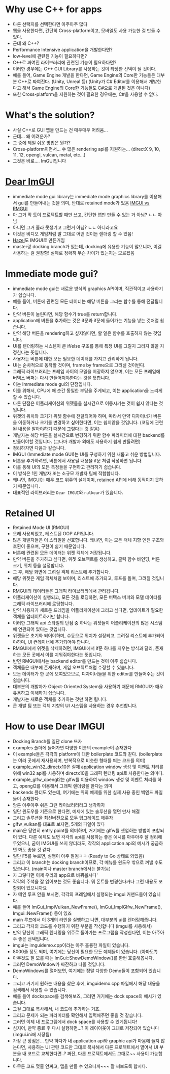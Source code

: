# Why use C++ for apps
- 다른 선택지를 선택한다면 아주아주 많다
- 웹을 사용한다면, 간단히 Cross-platform이고, 모바일도 사용 가능한 걸 만들 수 있다.
- 근데 왜 C++?
- Performance Intensive application을 개발한다면?
- low-level에 관련된 기능이 필요하다면?
- C++로 짜여진 라이브러리에 관련된 기능이 필요하다면?
- 이러한 경우에는 C++ GUI Library를 사용하는 것이 타당한 선택이 될 것이다.
- 예를 들어, Game Engine 개발을 한다면, Game Engine의 Core한 기능들은 대부분 C++로 짜여진다. (Unity, Unreal 등) (Unity가 C#  Editor를 이용해서 개발한다고 해서 Game Engine의 Core한 기능들도 C#으로 개발된 것은 아니다)
- 또한 Cross-platform을 지원하는 것이 필요한 경우에는, C#을 사용할 수 없다.

# What's the solution?
- 사실 C++로 GUI 앱을 만드는 건 매우매우 어려움...
- 근데... 왜 어려운가?
- 그 중에 제일 쉬운 방법은 뭔가?
- Cross-platform이면서... 수 많은 rendering api를 지원하는... (directX 9, 10, 11, 12, opengl, vulcan, metal, etc...)
- 그것은 바로.... ImGUI입니다

# [Dear ImGUI](https://github.com/ocornut/imgui)
- immediate mode gui library는 immediate mode graphics library를 이용해서 gui를 만들어내는 것을 의미, 반대로 retained mode가 있음 [IMGUI vs RMGUI](https://collquinn.gitlab.io/portfolio/my-article.html)
- 아 그거 막 토이 프로젝트할 때만 쓰고, 간단한 앱만 만들 수 있는 거 아님? ㄴㄴ 아님
- 아니면 그거 졸라 못생기고 그런거 아님? ㄴㄴ 아니라고요
- 이것은 비디오 게임처럼 말 그대로 어떤 것이든 렌더링 할 수 있음!
- [Hazel](https://hazelengine.com/)도 IMGUI로 만든거임
- master랑 docking branch가 있는데, docking에 유용한 기능이 많으니까, 이걸 사용하는 걸 권장함! 실제로 정확히 무슨 차이가 있는지는 모르겠음

# Immediate mode gui?
- immediate mode gui는 새로운 방식의 graphics API이며, 직관적이고 사용하기가 쉽습니다.
- 예를 들어, 버튼에 관련된 모든 데이터는 해당 버튼을 그리는 함수를 통해 전달됩니다.
- 만약 버튼이 눌린다면, 해당 함수가 true를 return합니다.
- application에 버튼을 추가하는 것은 if문과 if문에 들어가는 기능을 넣는 것처럼 쉽습니다.
- 만약 해당 버튼을 rendering하고 싶지않다면, 할 일은 함수를 호출하지 않는 것입니다.
- UI를 렌더링하는 시스템이 큰 if/else  구조를 통해 특정 UI를 그릴지 그리지 않을 지 정한다는 뜻입니다.
- 사용자는 버튼에 대한 모든 필요한 데이터를 가지고 관리하게 됩니다.
- UI는 순차적으로 동작할 것이며, frame by frame으로 그려낼 것이빈다.
- 그래픽 라이브러리는 프레임 사이의 모델을 저장하지 않으며, 이는 모든 프레임에 버텍스 버퍼는 다시 만들어져야한다는 것을 뜻합니다.
- 이는 Immediate mode gui의 단점입니다.
- 이를 위해서, CPU에 매 순간 동일한 부담을 주게되고, 이는 application을 느리게 할 수 있습니다.
- 다른 단점은 어플리케이션의 위젯들을 실시간으로 이동시키는 것이 쉽지 않다는 것입니다.
- 위젯의 위치와 크기가 위젯 함수에 전달되어야 하며, 따라서 만약 디자이너가 버튼을 이동하거나 크기를 변경하고 싶어한다면, 이는 쉽지않을 것입니다. (코딩에 관련된 내용을 알아야하기 때문에 그렇다는 것 같음)
- 개발자는 해당 버튼을 실시간으로 변경하기 위한 함수 파라미터에 대한 backend를 만들어야할 것입니다. (그나마 개발자 외에도 사용하기 쉽게 만들려면)
- 정리하자면 다음과 같습니다.
- IMGUI (Immediate mode GUI)는 UI를 구성하기 위한 새롭고 쉬운 방법입니다.
- 버튼을 추가하려면, 버튼에서 사용될 내용을 if문 처럼 작성하면 됩니다.
- 이를 통해 UI의 모든 특정들을 구현하고 관리하기 쉽습니다.
- 이 방식은 1인 개발자 또는 소규모 개발자 팀에 적합합니다.
- 왜냐면, IMGUI는 매우 코드 위주의 설계이며, retained API에 비해 동적이지 못하기 때문입니다.
- 대표적인 라이브러리는 `Dear IMGUI`와 `nulkear`가 있습니다.

# Retained UI
- Retained Mode UI (RMGUI)
- 오래 사용되었고, 테스트된 OOP API입니다.
- 많은 개발자들은 이 스타일을 선호합니다. 왜냐면, 이는 모든 객체 지향 엔진 구조와 호환이 좋으며, 구현이 쉽기 때문입니다.
- 버튼에 관련된 모든 데이터는 위젯 객체에 저장됩니다.
- 만약 버튼을 추가하고 싶다면, 위젯 오브젝트를 생성하고, 클릭 함수 바인딩, 버튼 크기, 위치 등을 설정합니다.
- 그 후, 해당 화면에 그려질 객체 리스트에 추가합니다.
- 해당 위젯은 게임 객체처럼 보이며, 리스트에 추가되고, 루프를 돌며, 그려질 것입니다.
- RMGUI의 데이터들은 그래픽 라이브러리에서 관리됩니다.
- 어플리케이션이 실행되고, 모든 것을 로딩하면, 모든 버텍스 버퍼와 모델 데이터를 그래픽 라이브러리에 로딩합니다.
- 만약 사용자가 새로운 프레임을 어플리케이션에 그리고 싶다면, 업데이트가 필요한 객체를 업데이트하기만 합니다.
- 이러한 그래픽 api 스타일의 단점 중 하나는 위젯들이 어플리케이션의 많은 시스템에 연관되어 있다는 것입니다.
- 위젯들은 초기화 되어야하며, 수동으로 위치가 설정되고, 그려질 리스트에 추가되어야하며, UI 컨데이너에 추가되어야 합니다.
- RMGUI에서 위젯을 삭제하려면, IMGUI에서 if문 하나를 지우는 방식과 달리, 존재하는 모든 곳에서 이를 지워줘야한다는 뜻입니다.
- 반면 RMGUI에서는 backend editor를 만드는 것이 아주 쉽습니다.
- 객체들은 내부에 존재하며, 게임 오브젝트처럼 수정할 수 있습니다.
- 모든 데이터가 한 곳에 모여있으므로, 디자이너들을 위한 editor를 만들어주는 것이 쉽습니다.
- 대부분의 개발자가 Object-Oriented System을 사용하기 때문에 RMGUI가 매우 유용하고 이해하기 쉽습니다.
- 개발자는 새로운 객체를 추가하는 것만 하면 됩니다.
- 큰 개발 팀 또는 객체 지향의 UI 시스템을 사용하는 경우 추천합니다.

# How to use Dear IMGUI
- Docking Branch를 일단 clone 뜨자
- examples 폴더에 들어가면 다양한 이름의 example이 존재한다
- 이 example들은 각각의 platform에 대한 boilerplate 코드와 같다. (boilerplate는 여러 곳에서 재사용되며, 반복적으로 비슷한 형태를 띄는 코드를 의미)
- example_win32_directx10은 실제 application window 생성 및 이벤트 처리를 위해 win32 api를 사용하며 directx10을 그래픽 렌더링 api로 사용한다는 의미다. 
- example_glfw_opengl2는 glfw를 이용하여 window 생성 및 이벤트 처리를 하고, opengl2를 이용해서 그래픽 렌더링을 한다는 의미
- backends 폴더도 있는데, 여기에는 위의 예제를 위한 실제 사용 중인 백엔드 파일들이 존재한다. 
- 암튼 아주아주 쉬운 그런 라이브러리라고 생각하자
- 일단 윈도우를 기준으로 한다면, 예제에 있는 솔루션을 열면 만사 해결
- 그리고 솔루션을 최신버전으로 모두 업그레이드 해주자
- glfw_vulkan를 대표로 보자면, 5개의 파일이 있다
- main은 당연히 entry point를 의미하며, 거기에는 glfw를 셋업하는 방법이 포함되어 있다. 다른 예제도 보면 각각의 api를 사용하는 좋은 예시를 아주아주 잘 정리해두었으니, 굳이 IMGUI를 쓰지 않더라도, 각각의 application api의 예시가 궁금하면 봐도 좋을 것 같다.
- 일단 F5를 누르면, 실행이 아주 잘됨ㅋㅋ (Ready to Go 상태로 와있음)
- 그리고 이 branch는 docking branch이므로, 각 메뉴를 윈도우 밖으로 꺼낼 수도 있습니다. (main이나 master branch에서는 불가능)
- 자 그렇다면 이제 우리의 app으로 바꿔봅시다'
- 각각의 주석을 잘 읽어보는 것도 좋습니다. 뭐 폰트를 변경한다거나 그런 내용도 포함되어 있으니까요
- 자 메인 루프 안을 보시면, 각각의 프레임에서 실행되는 imgui 커맨드들이 있습니다.
- 예를 들어 ImGui_ImplVulkan_NewFrame(), ImGui_ImplGlfw_NewFrame(), Imgui::NewFrame() 등이 있죠
- main 루프에서 이 3개의 라인을 실행하고 나면, 대부분의 ui를 렌더링해줍니다.
- 그리고 각자의 코드를 수행하기 위한 부분을 작성합니다 (imgui를 사용해서)
- 만약 당신이 그래픽 렌더링을 위주로 돌아가는 프로그램을 작성한다면, 이는 아주아주 좋은 선택입니다.
- imgui는 imguidemo.cpp이라는 아주 훌륭한 파일이 있습니다.
- 8000줄 정도 되며, 여기에는 당신이 필요한 모든 예제들이 있습니다. (아마도?)
- 아무것도 잘 모를 때는 ImGui::ShowDemoWindow()를 한번 호출해봅시다.
- 그러면 DemoWindow가 짜잔하고 나올 것입니다.
- DemoWindows를 열어보면, 여기에는 정말 다양한 Demo들이 포함되어 있습니다.
- 그리고 거기서 원하는 내용을 찾은 후에, imguidemo.cpp 파일에서 해당 내용을 검색해서 사용할 수 있습니다.
- 예를 들어 dockspace를 검색해보죠, 그러면 거기에는 dock space의 예시가 있습니다.
- 그걸 그대로 복사해서, 내 코드에 추가하는 거죠.
- 그리고 문제가 되는 파라미터를 확인해서 입력해주면 좋을 것 같습니다.
- 그러면 이제 내 프로그램에서 dock space를 사용할 수 있게됩니다!
- 심지어, 만약 종료 후 다시 실행하면...? 이 레이아웃이 그대로 저장되어 있습니다 (imgui.ini에 저장됨)
- 가장 큰 장점은... 만약 하다가 내 application api와 graphic api가 마음에 들지 않는다면, 사용하는 UI 관련 코드만 그대로 복사해서 다른 프로젝트에서 열어서 UI 부분을 내 코드로 교체한다면..? 짜잔, 다른 프로젝트에서도 그대로~~ 사용이 가능합니다.
- 아무튼 코드 몇줄 안짜고, 앱을 만들 수 있으니까~~~ 잘 써보도록 합시다.